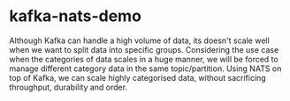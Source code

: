 # kafka-nats-demo
Although Kafka can handle a high volume of data, its doesn't scale well when we want to split data into specific groups.
Considering the use case when the categories of data scales in a huge manner, we will be forced to manage different category data in the same topic/partition.
Using NATS on top of Kafka, we can scale highly categorised data, without sacrificing throughput, durability and order.
